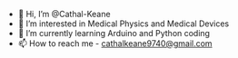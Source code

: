 - 👋 Hi, I’m @Cathal-Keane
- 👀 I’m interested in Medical Physics and Medical Devices
- 🌱 I’m currently learning Arduino and Python coding 
- 📫 How to reach me - cathalkeane9740@gmail.com

<!---
Cathal-Keane/Cathal-Keane is a ✨ special ✨ repository because its `README.md` (this file) appears on your GitHub profile.
You can click the Preview link to take a look at your changes.
--->
